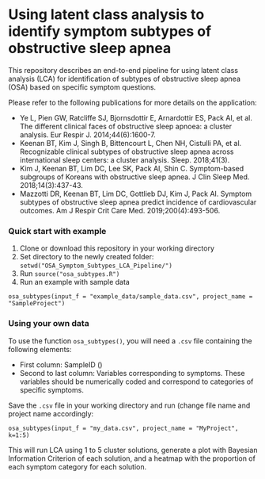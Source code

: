 # Using latent class analysis to identify symptom subtypes of obstructive sleep apnea

This repository describes an end-to-end pipeline for using latent class analysis (LCA) for identification of subtypes of obstructive sleep apnea (OSA) based on specific symptom questions.

Please refer to the following publications for more details on the application:

- Ye L, Pien GW, Ratcliffe SJ, Bjornsdottir E, Arnardottir ES, Pack AI, et al. The different clinical faces of obstructive sleep apnoea: a cluster analysis. Eur Respir J. 2014;44(6):1600-7.
- Keenan BT, Kim J, Singh B, Bittencourt L, Chen NH, Cistulli PA, et al. Recognizable clinical subtypes of obstructive sleep apnea across international sleep centers: a cluster analysis. Sleep. 2018;41(3).
- Kim J, Keenan BT, Lim DC, Lee SK, Pack AI, Shin C. Symptom-based subgroups of Koreans with obstructive sleep apnea. J Clin Sleep Med. 2018;14(3):437-43.
- Mazzotti DR, Keenan BT, Lim DC, Gottlieb DJ, Kim J, Pack AI. Symptom subtypes of obstructive sleep apnea predict incidence of cardiovascular outcomes. Am J Respir Crit Care Med. 2019;200(4):493-506.

### Quick start with example

1. Clone or download this repository in your working directory
2. Set directory to the newly created folder: `setwd("OSA_Symptom_Subtypes_LCA_Pipeline/")`
3. Run `source("osa_subtypes.R")`
4. Run an example with sample data

```
osa_subtypes(input_f = "example_data/sample_data.csv", project_name = "SampleProject")
```

### Using your own data

To use the function `osa_subtypes()`, you will need a `.csv` file containing the following elements:
- First column: SampleID ()
- Second to last column: Variables corresponding to symptoms. These variables should be numerically coded and correspond to categories of specific symptoms.

Save the `.csv` file in your working directory and run (change file name and project name accordingly:

```
osa_subtypes(input_f = "my_data.csv", project_name = "MyProject", k=1:5)
```

This will run LCA using 1 to 5 cluster solutions, generate a plot with Bayesian Information Criterion of each solution, and a heatmap with the proportion of each symptom category for each solution.


